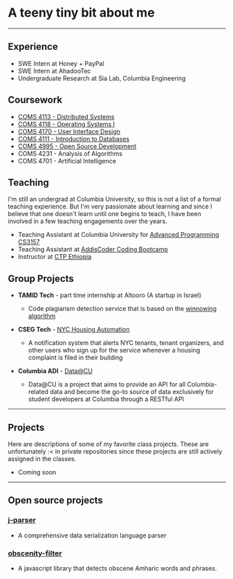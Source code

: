 # A teeny tiny bit about me

---
## Experience
- SWE Intern at Honey + PayPal 
- SWE Intern at AhadooTec
- Undergraduate Research at Sia Lab, Columbia Engineering

## Coursework

- [COMS 4113 - Distributed Systems](https://columbia.github.io/ds1-class/)
- [COMS 4118 - Operating Systems I](http://www.cs.columbia.edu/~jae/4118/?asof=20200908)
- [COMS 4170 - User Interface Design](http://coms4170.cs.columbia.edu/2020-spring/)
- [COMS 4111 - Introduction to Databases](http://www.cs.columbia.edu/~biliris/4111/20f/)
- [COMS 4995 - Open Source Development](http://www.cs.columbia.edu/~paine/4995/)
- COMS 4231 - Analysis of Algorithms
- COMS 4701 - Artificial Intelligence

## Teaching 
I'm still an undergrad at Columbia University, so this is not a list of a formal teaching experience. But I'm very passionate about learning and since I believe that one doesn't learn until one begins to teach, I have been involved in a few teaching engagements over the years.

- Teaching Assistant at Columbia University for [Advanced Programming CS3157](http://www.cs.columbia.edu/~jae/3157/?asof=20200908) 
- Teaching Assistant at [AddisCoder Coding Bootcamp](https://addiscoder.com)
- Instructor at [CTP Ethiopia](https://ctpethiopia.com)


## Group Projects 

- __TAMID Tech__ - part time internship at Altooro (A startup in Israel) 
   - Code plagiarism detection service that is based on the [winnowing algorithm](http://theory.stanford.edu/~aiken/publications/papers/sigmod03.pdf)
    
- __CSEG Tech__ - [NYC Housing Automation](https://github.com/cseg-tech/nyc-housingautomation)
   - A notification system that alerts NYC tenants, tenant organizers, and other users who sign up for the service whenever a housing complaint is filed in their building
    
- __Columbia ADI__ - [Data@CU](https://github.com/ADI-Labs/data-api)
  - Data@CU is a project that aims to provide an API for all Columbia-related data and become the go-to source of data exclusively for student developers at Columbia through a RESTful API
    

 
---

## Projects
Here are descriptions of some of my favorite class projects. These are unfortunately :< in private repositories since these projects are still actively assigned in the classes.
 - Coming soon


---

## Open source projects

### [j-parser](https://github.com/Bruk3/j-parser)
- A comprehensive data serialization language parser

### [obscenity-filter](https://github.com/Bruk3/obscenity-filter)
- A javascript library that detects obscene Amharic words and phrases.


